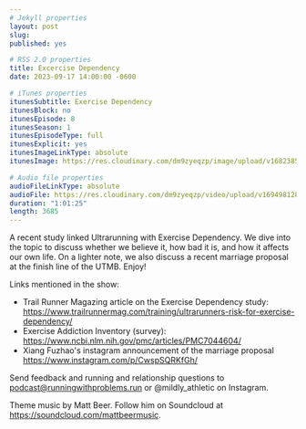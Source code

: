 ```yaml
---
# Jekyll properties
layout: post
slug:
published: yes

# RSS 2.0 properties
title: Excercise Dependency
date: 2023-09-17 14:00:00 -0600

# iTunes properties
itunesSubtitle: Exercise Dependency
itunesBlock: no
itunesEpisode: 8
itunesSeason: 1
itunesEpisodeType: full
itunesExplicit: yes
itunesImageLinkType: absolute
itunesImage: https://res.cloudinary.com/dm9zyeqzp/image/upload/v1682385897/cover_rblshc.png

# Audio file properties
audioFileLinkType: absolute
audioFile: https://res.cloudinary.com/dm9zyeqzp/video/upload/v1694981283/s1_ep8_exercise_dependency_h1jls2.m4a
duration: "1:01:25"
length: 3685
---
```


A recent study linked Ultrarunning with Exercise Dependency. We dive into the topic to discuss whether we believe it, how bad it is, and how it affects our own life. On a lighter note, we also discuss a recent marriage proposal at the finish line of the UTMB. Enjoy!

Links mentioned in the show:

- Trail Runner Magazing article on the Exercise Dependency study: https://www.trailrunnermag.com/training/ultrarunners-risk-for-exercise-dependency/
- Exercise Addiction Inventory (survey): https://www.ncbi.nlm.nih.gov/pmc/articles/PMC7044604/
- Xiang Fuzhao's instagram announcement of the marriage proposal https://www.instagram.com/p/CwspSQRKfGh/

Send feedback and running and relationship questions to podcast@runningwithproblems.run or @mildly_athletic on Instagram.

Theme music by Matt Beer. Follow him on Soundcloud at https://soundcloud.com/mattbeermusic.

